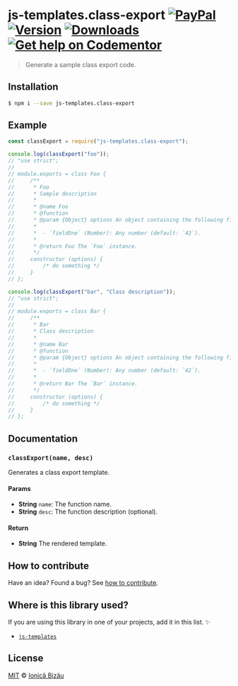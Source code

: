 # js-templates.class-export [![PayPal](https://img.shields.io/badge/%24-paypal-f39c12.svg)][paypal-donations] [![Version](https://img.shields.io/npm/v/js-templates.class-export.svg)](https://www.npmjs.com/package/js-templates.class-export) [![Downloads](https://img.shields.io/npm/dt/js-templates.class-export.svg)](https://www.npmjs.com/package/js-templates.class-export) [![Get help on Codementor](https://cdn.codementor.io/badges/get_help_github.svg)](https://www.codementor.io/johnnyb?utm_source=github&utm_medium=button&utm_term=johnnyb&utm_campaign=github)

> Generate a sample class export code.

## Installation

```sh
$ npm i --save js-templates.class-export
```

## Example

```js
const classExport = require("js-templates.class-export");

console.log(classExport("foo"));
// "use strict";
//
// module.exports = class Foo {
//     /**
//      * Foo
//      * Sample description
//      *
//      * @name Foo
//      * @function
//      * @param {Object} options An object containing the following fields:
//      *
//      *  - `fieldOne` (Number): Any number (default: `42`).
//      *
//      * @return Foo The `Foo` instance.
//      */
//     constructor (options) {
//         /* do something */
//     }
// };

console.log(classExport("bar", "Class description"));
// "use strict";
//
// module.exports = class Bar {
//     /**
//      * Bar
//      * Class description
//      *
//      * @name Bar
//      * @function
//      * @param {Object} options An object containing the following fields:
//      *
//      *  - `fieldOne` (Number): Any number (default: `42`).
//      *
//      * @return Bar The `Bar` instance.
//      */
//     constructor (options) {
//         /* do something */
//     }
// };
```

## Documentation

### `classExport(name, desc)`
Generates a class export template.

#### Params
- **String** `name`: The function name.
- **String** `desc`: The function description (optional).

#### Return
- **String** The rendered template.

## How to contribute
Have an idea? Found a bug? See [how to contribute][contributing].

## Where is this library used?
If you are using this library in one of your projects, add it in this list. :sparkles:

 - [`js-templates`](https://github.com/IonicaBizau/js-templates#readme)

## License

[MIT][license] © [Ionică Bizău][website]

[paypal-donations]: https://www.paypal.com/cgi-bin/webscr?cmd=_s-xclick&hosted_button_id=RVXDDLKKLQRJW
[donate-now]: http://i.imgur.com/6cMbHOC.png

[license]: http://showalicense.com/?fullname=Ionic%C4%83%20Biz%C4%83u%20%3Cbizauionica%40gmail.com%3E%20(http%3A%2F%2Fionicabizau.net)&year=2016#license-mit
[website]: http://ionicabizau.net
[contributing]: /CONTRIBUTING.md
[docs]: /DOCUMENTATION.md